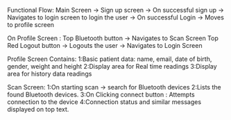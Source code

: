 Functional Flow:
Main Screen -> Sign up screen -> On successful sign up -> Navigates to login screen to login the user -> On successful Login -> Moves to profile screen 

On Profile Screen :
Top Bluetooth button -> Navigates to Scan Screen
Top Red Logout button -> Logouts the user -> Navigates to Login Screen

Profile Screen Contains:
1:Basic patient data: name, email, date of birth, gender, weight and height
2:Display area for Real time readings
3:Display area for history data readings

Scan Screen:
1:On starting scan -> search for Bluetooth devices
2:Lists the found Bluetooth devices.
3:On Clicking connect button : Attempts connection to the device
4:Connection status and similar messages displayed on top text.

